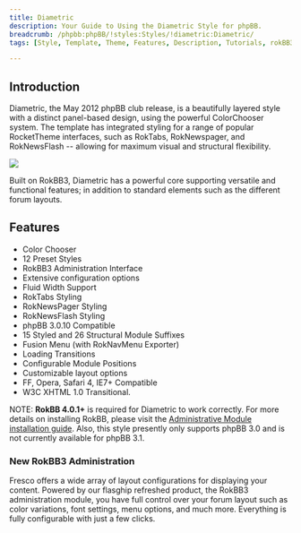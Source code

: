 ```yaml
---
title: Diametric
description: Your Guide to Using the Diametric Style for phpBB.
breadcrumb: /phpbb:phpBB/!styles:Styles/!diametric:Diametric/
tags: [Style, Template, Theme, Features, Description, Tutorials, rokBB3]

---
```


Introduction
-----

Diametric, the May 2012 phpBB club release, is a beautifully layered style with a distinct panel-based design, using the powerful ColorChooser system. The template has integrated styling for a range of popular RocketTheme interfaces, such as RokTabs, RokNewspager, and RokNewsFlash -- allowing for maximum visual and structural flexibility. 

![][style]

Built on RokBB3, Diametric has a powerful core supporting versatile and functional features; in addition to standard elements such as the different forum layouts.

Features
-----

* Color Chooser
* 12 Preset Styles
* RokBB3 Administration Interface
* Extensive configuration options
* Fluid Width Support
* RokTabs Styling
* RokNewsPager Styling
* RokNewsFlash Styling
* phpBB 3.0.10 Compatible
* 15 Styled and 26 Structural Module Suffixes
* Fusion Menu (with RokNavMenu Exporter)
* Loading Transitions
* Configurable Module Positions
* Customizable layout options
* FF, Opera, Safari 4, IE7+ Compatible
* W3C XHTML 1.0 Transitional.

NOTE: **RokBB 4.0.1+** is required for Diametric to work correctly. For more details on installing RokBB, please visit the [Administrative Module installation guide](../../start/styles.md#installing-administrative-modules). Also, this style presently only supports phpBB 3.0 and is not currently available for phpBB 3.1.


### New RokBB3 Administration

Fresco offers a wide array of layout configurations for displaying your content. Powered by our flasghip refreshed product, the RokBB3 administration module, you have full control over your forum layout such as color variations, font settings, menu options, and much more. Everything is fully configurable with just a few clicks.

[adminguide]: ../../start/styles.md#installing-administrative-modules
[style]: assets/diametric.jpeg
[rokbridge]: http://www.rockettheme.com/extensions-joomla/roklegacy
